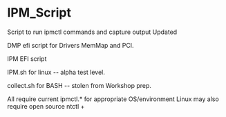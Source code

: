 # IPM_Script
Script to run ipmctl commands and capture output
Updated

DMP  efi script for Drivers  MemMap and PCI.   

IPM EFI script

IPM.sh for linux --  alpha test level.

collect.sh  for BASH  -- stolen from Workshop prep.

All require current  ipmctl.*   for appropriate OS/environment
Linux may also require open source   ntctl + 

